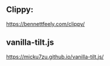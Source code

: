 ## Clippy:
https://bennettfeely.com/clippy/

## vanilla-tilt.js
https://micku7zu.github.io/vanilla-tilt.js/